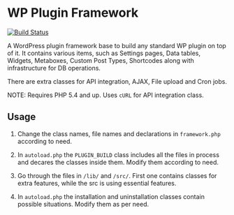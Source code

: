 # WP Plugin Framework
[![Build Status](https://travis-ci.org/nirjharlo/wp-plugin-framework.svg?branch=master)](https://travis-ci.org/nirjharlo/wp-plugin-framework)

A WordPress plugin framework base to build any standard WP plugin on top of it.
It contains various items, such as Settings pages, Data tables, Widgets, Metaboxes, Custom Post Types, Shortcodes along with infrastructure for DB operations.

There are extra classes for API integration, AJAX, File upload and Cron jobs.

NOTE: Requires PHP 5.4 and up. Uses `cURL` for API integration class.

## Usage

1. Change the class names, file names and declarations in `framework.php` according to need.

2. In `autoload.php` the `PLUGIN_BUILD` class includes all the files in process and decares the classes inside them. Modify them according to need.

3. Go through the files in `/lib/` and `/src/`. First one contains classes for extra features, while the src is using essential features.

4. In `autoload.php` the installation and uninstallation classes contain possible situations. Modify them as per need.